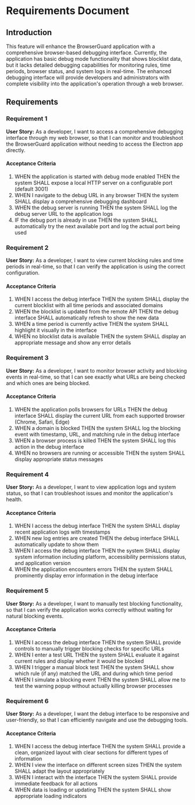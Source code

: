 # Requirements Document

## Introduction

This feature will enhance the BrowserGuard application with a comprehensive browser-based debugging interface. Currently, the application has basic debug mode functionality that shows blocklist data, but it lacks detailed debugging capabilities for monitoring rules, time periods, browser status, and system logs in real-time. The enhanced debugging interface will provide developers and administrators with complete visibility into the application's operation through a web browser.

## Requirements

### Requirement 1

**User Story:** As a developer, I want to access a comprehensive debugging interface through my web browser, so that I can monitor and troubleshoot the BrowserGuard application without needing to access the Electron app directly.

#### Acceptance Criteria

1. WHEN the application is started with debug mode enabled THEN the system SHALL expose a local HTTP server on a configurable port (default 3001)
2. WHEN I navigate to the debug URL in any browser THEN the system SHALL display a comprehensive debugging dashboard
3. WHEN the debug server is running THEN the system SHALL log the debug server URL to the application logs
4. IF the debug port is already in use THEN the system SHALL automatically try the next available port and log the actual port being used

### Requirement 2

**User Story:** As a developer, I want to view current blocking rules and time periods in real-time, so that I can verify the application is using the correct configuration.

#### Acceptance Criteria

1. WHEN I access the debug interface THEN the system SHALL display the current blocklist with all time periods and associated domains
2. WHEN the blocklist is updated from the remote API THEN the debug interface SHALL automatically refresh to show the new data
3. WHEN a time period is currently active THEN the system SHALL highlight it visually in the interface
4. WHEN no blocklist data is available THEN the system SHALL display an appropriate message and show any error details

### Requirement 3

**User Story:** As a developer, I want to monitor browser activity and blocking events in real-time, so that I can see exactly what URLs are being checked and which ones are being blocked.

#### Acceptance Criteria

1. WHEN the application polls browsers for URLs THEN the debug interface SHALL display the current URL from each supported browser (Chrome, Safari, Edge)
2. WHEN a domain is blocked THEN the system SHALL log the blocking event with timestamp, URL, and matching rule in the debug interface
3. WHEN a browser process is killed THEN the system SHALL log this action in the debug interface
4. WHEN no browsers are running or accessible THEN the system SHALL display appropriate status messages

### Requirement 4

**User Story:** As a developer, I want to view application logs and system status, so that I can troubleshoot issues and monitor the application's health.

#### Acceptance Criteria

1. WHEN I access the debug interface THEN the system SHALL display recent application logs with timestamps
2. WHEN new log entries are created THEN the debug interface SHALL automatically update to show them
3. WHEN I access the debug interface THEN the system SHALL display system information including platform, accessibility permissions status, and application version
4. WHEN the application encounters errors THEN the system SHALL prominently display error information in the debug interface

### Requirement 5

**User Story:** As a developer, I want to manually test blocking functionality, so that I can verify the application works correctly without waiting for natural blocking events.

#### Acceptance Criteria

1. WHEN I access the debug interface THEN the system SHALL provide controls to manually trigger blocking checks for specific URLs
2. WHEN I enter a test URL THEN the system SHALL evaluate it against current rules and display whether it would be blocked
3. WHEN I trigger a manual block test THEN the system SHALL show which rule (if any) matched the URL and during which time period
4. WHEN I simulate a blocking event THEN the system SHALL allow me to test the warning popup without actually killing browser processes

### Requirement 6

**User Story:** As a developer, I want the debug interface to be responsive and user-friendly, so that I can efficiently navigate and use the debugging tools.

#### Acceptance Criteria

1. WHEN I access the debug interface THEN the system SHALL provide a clean, organized layout with clear sections for different types of information
2. WHEN I view the interface on different screen sizes THEN the system SHALL adapt the layout appropriately
3. WHEN I interact with the interface THEN the system SHALL provide immediate feedback for all actions
4. WHEN data is loading or updating THEN the system SHALL show appropriate loading indicators